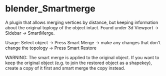 # blender_Smartmerge

A plugin that allows merging vertices by distance, but keeping information about the original toplogy of the object intact. 
Found under 3d Viewport -> Sidebar -> SmartMerge.

Usage:
Select object -> Press Smart Merge -> make any changes that don't change the topology -> Press Smart Restore

WARNING: The smart merge is applied to the original object. If you want to keep the original object (e.g. to join the restored object as a shapekey), create a copy of it first and smart merge the copy instead.
